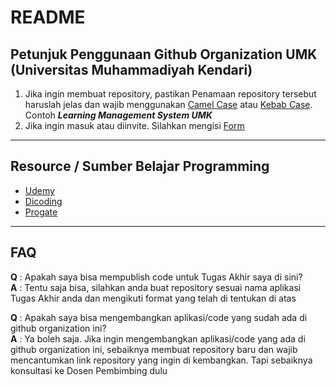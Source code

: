 # README

## Petunjuk Penggunaan Github Organization UMK (Universitas Muhammadiyah Kendari)

1. Jika ingin membuat repository, pastikan Penamaan repository tersebut haruslah jelas dan wajib menggunakan [Camel Case](https://www.petanikode.com/case-kode-program/) atau [Kebab Case](https://www.petanikode.com/case-kode-program/). Contoh ***Learning Management System UMK***
2. Jika ingin masuk atau diinvite. Silahkan mengisi [Form](https://forms.gle/3jBdJuodt3DnUY4PA)

___

## Resource / Sumber Belajar Programming

- [Udemy](https://www.udemy.com/)
- [Dicoding](https://www.dicoding.com/)
- [Progate](https://progate.com/)

___

## FAQ

**Q** : Apakah saya bisa mempublish code untuk Tugas Akhir saya di sini? \
**A** : Tentu saja bisa, silahkan anda buat repository sesuai nama aplikasi Tugas Akhir anda dan mengikuti format yang telah di tentukan di atas

**Q** : Apakah saya bisa mengembangkan aplikasi/code yang sudah ada di github organization ini? \
**A** : Ya boleh saja. Jika ingin mengembangkan aplikasi/code yang ada di github organization ini, sebaiknya membuat repository baru dan wajib mencantumkan link repository yang ingin di kembangkan. Tapi sebaiknya konsultasi ke Dosen Pembimbing dulu
